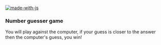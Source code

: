 [![made-with-js](https://img.shields.io/badge/Made%20with-JavaScript-yellow)](https://www.javascript.com/)

### Number guesser game

You will play against the computer, if your guess is closer to the answer then the computer's guess, you win! 